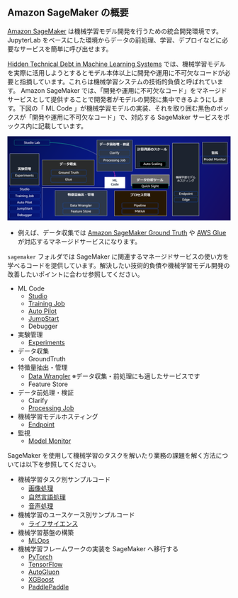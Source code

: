## Amazon SageMaker の概要

[Amazon SageMaker](https://aws.amazon.com/jp/sagemaker/) は機械学習モデル開発を行うための統合開発環境です。 JupyterLab をベースにした環境からデータの前処理、学習、デプロイなどに必要なサービスを簡単に呼び出せます。

[Hidden Technical Debt in Machine Learning Systems](https://papers.nips.cc/paper/5656-hidden-technical-debt-in-machine-learning-systems.pdf) では、機械学習モデルを実際に活用しようとするとモデル本体以上に開発や運用に不可欠なコードが必要と指摘しています。これらは機械学習システムの技術的負債と呼ばれています。 Amazon SageMaker では、「開発や運用に不可欠なコード」をマネージドサービスとして提供することで開発者がモデルの開発に集中できるようにします。下図の「 ML Code 」が機械学習モデルの実装、それを取り囲む黒色のボックスが「開発や運用に不可欠なコード」で、対応する SageMaker サービスをボックス内に記載しています。

![sagemaker_overview](../_static/sagemaker_overview.png)

* 例えば、データ収集では [Amazon SageMaker Ground Truth](https://aws.amazon.com/jp/sagemaker/data-labeling/) や [AWS Glue](https://aws.amazon.com/jp/glue/) が対応するマネージドサービスになります。

`sagemaker` フォルダでは SageMaker に関連するマネージドサービスの使い方を学べるコードを提供しています。解決したい技術的負債や機械学習モデル開発の改善したいポイントに合わせ参照してください。

* ML Code
   * [Studio](./sagemaker-studio/)
   * [Training Job](./sagemaker-training/)
   * [Auto Pilot](./autopilot/)
   * [JumpStart](./sagemaker-jumpstart/)
   * Debugger
* 実験管理
   * [Experiments](./sagemaker-experiments/)
* データ収集
   * GroundTruth
* 特徴量抽出・管理
   * [Data Wrangler](./sagemaker-data-wrangler/) ※データ収集・前処理にも適したサービスです
   * Feature Store
* データ前処理・検証
   * Clarify
   * [Processing Job](./sagemaker-processing/)
* 機械学習モデルホスティング
   * [Endpoint](./sagemaker-inference/)
* 監視
   * [Model Monitor](./sagemaker-model-monitor/)

SageMaker を使用して機械学習のタスクを解いたり業務の課題を解く方法については以下を参照してください。

* 機械学習タスク別サンプルコード
   * [画像処理](tasks/vision/)
   * [自然言語処理](tasks/nlp/)
   * [音声処理](tasks/audio/)
* 機械学習のユースケース別サンプルコード
   * [ライフサイエンス](use-cases/life-science/)
* 機械学習基盤の構築
   * [MLOps](sagemaker/mlops/)
* 機械学習フレームワークの実装を SageMaker へ移行する
   * [PyTorch](frameworks/pytorch/)
   * [TensorFlow](frameworks/tensorflow/)
   * [AutoGluon](frameworks/autogluon/)
   * [XGBoost](frameworks/xgboost)
   * [PaddlePaddle](frameworks/paddlepaddle/)
